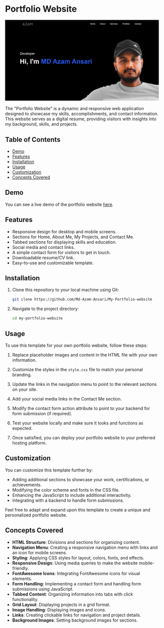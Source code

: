 # Portfolio Website

![Portfolio Website Screenshot](screeshot.png)

The "Portfolio Website" is a dynamic and responsive web application designed to showcase my skills, accomplishments, and contact information. This website serves as a digital resume, providing visitors with insights into my background, skills, and projects.

## Table of Contents

- [Demo](#demo)
- [Features](#features)
- [Installation](#installation)
- [Usage](#usage)
- [Customization](#customization)
- [Concepts Covered](#concepts-covered)

## Demo

You can see a live demo of the portfolio website [here](https://md-azam-ansari.github.io/My-Portfolio-website/).

## Features

- Responsive design for desktop and mobile screens.
- Sections for Home, About Me, My Projects, and Contact Me.
- Tabbed sections for displaying skills and education.
- Social media and contact links.
- A simple contact form for visitors to get in touch.
- Downloadable resume/CV link.
- Easy-to-use and customizable template.

## Installation

1. Clone this repository to your local machine using Git:

   ```bash
   git clone https://github.com/Md-Azam-Ansari/My-Portfolio-website
   ```

2. Navigate to the project directory:

   ```bash
   cd my-portfolio-website
   ```

## Usage

To use this template for your own portfolio website, follow these steps:

1. Replace placeholder images and content in the HTML file with your own information.

2. Customize the styles in the `style.css` file to match your personal branding.

3. Update the links in the navigation menu to point to the relevant sections on your site.

4. Add your social media links in the Contact Me section.

5. Modify the contact form action attribute to point to your backend for form submission (if required).

6. Test your website locally and make sure it looks and functions as expected.

7. Once satisfied, you can deploy your portfolio website to your preferred hosting platform.

## Customization

You can customize this template further by:

- Adding additional sections to showcase your work, certifications, or achievements.
- Modifying the color scheme and fonts in the CSS file.
- Enhancing the JavaScript to include additional interactivity.
- Integrating with a backend to handle form submissions.

Feel free to adapt and expand upon this template to create a unique and personalized portfolio website.

## Concepts Covered

- **HTML Structure**: Divisions and sections for organizing content.
- **Navigation Menu**: Creating a responsive navigation menu with links and an icon for mobile screens.
- **Styling**: Applying CSS styles for layout, colors, fonts, and effects.
- **Responsive Design**: Using media queries to make the website mobile-friendly.
- **FontAwesome Icons**: Integrating FontAwesome icons for visual elements.
- **Form Handling**: Implementing a contact form and handling form submissions using JavaScript.
- **Tabbed Content**: Organizing information into tabs with click functionality.
- **Grid Layout**: Displaying projects in a grid format.
- **Image Handling**: Displaying images and icons.
- **Links**: Creating clickable links for navigation and project details.
- **Background Images**: Setting background images for sections.
